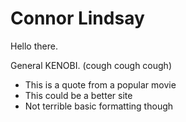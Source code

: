 # Connor Lindsay

Hello there. 

General KENOBI. (cough cough cough)

- This is a quote from a popular movie
- This could be a better site
- Not terrible basic formatting though

